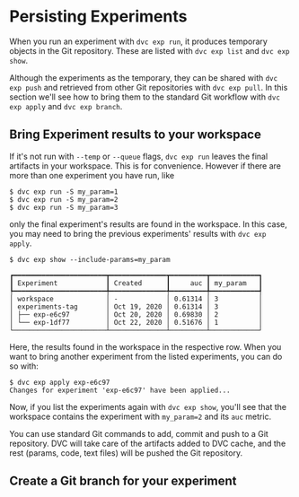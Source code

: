 # Persisting Experiments

When you run an experiment with `dvc exp run`, it produces temporary objects in
the Git repository. These are listed with `dvc exp list` and `dvc exp show`.

Although the experiments as the temporary, they can be shared with
`dvc exp push` and retrieved from other Git repositories with `dvc exp pull`. In
this section we'll see how to bring them to the standard Git workflow with
`dvc exp apply` and `dvc exp branch`.

## Bring Experiment results to your workspace

If it's not run with `--temp` or `--queue` flags, `dvc exp run` leaves the final
artifacts in your workspace. This is for convenience. However if there are more
than one experiment you have run, like

```dvc
$ dvc exp run -S my_param=1
$ dvc exp run -S my_param=2
$ dvc exp run -S my_param=3
```

only the final experiment's results are found in the workspace. In this case,
you may need to bring the previous experiments' results with `dvc exp apply`.

```dvc
$ dvc exp show --include-params=my_param
```

```dvctable
┏━━━━━━━━━━━━━━━━━━━━━━━┳━━━━━━━━━━━━━━┳━━━━━━━━━┳━━━━━━━━━━━━┓
┃ Experiment            ┃ Created      ┃     auc ┃ my_param   ┃
┡━━━━━━━━━━━━━━━━━━━━━━━╇━━━━━━━━━━━━━━╇━━━━━━━━━╇━━━━━━━━━━━━┩
│ workspace             │ -            │ 0.61314 │ 3          │
│ experiments-tag       │ Oct 19, 2020 │ 0.61314 │ 3          │
│ ├── exp-e6c97         │ Oct 20, 2020 │ 0.69830 │ 2          │
│ └── exp-1df77         │ Oct 22, 2020 │ 0.51676 │ 1          │
└───────────────────────┴──────────────┴─────────┴────────────┘
```

Here, the results found in the workspace in the respective row. When you want to
bring another experiment from the listed experiments, you can do so with:

```dvc
$ dvc exp apply exp-e6c97
Changes for experiment 'exp-e6c97' have been applied...
```

Now, if you list the experiments again with `dvc exp show`, you'll see that the
workspace contains the experiment with `my_param=2` and its `auc` metric.

You can use standard Git commands to add, commit and push to a Git repository.
DVC will take care of the artifacts added to DVC cache, and the rest (params,
code, text files) will be pushed the Git repository.

## Create a Git branch for your experiment

